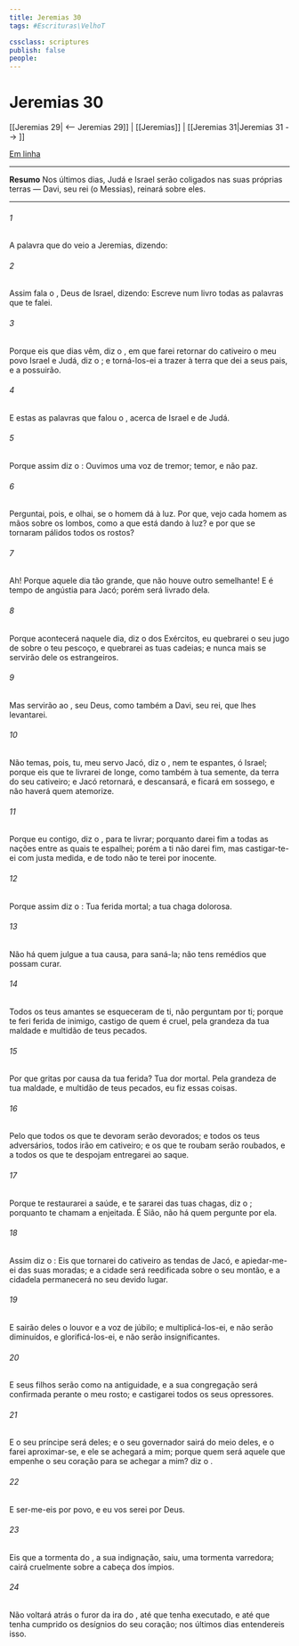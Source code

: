 ```yaml
---
title: Jeremias 30
tags: #Escrituras\VelhoT

cssclass: scriptures
publish: false
people:
---
```


# Jeremias 30
[[Jeremias 29| <-- Jeremias 29]] | [[Jeremias]] | [[Jeremias 31|Jeremias 31 --> ]]

[Em linha](https://churchofjesuschrist.org/study/scriptures/ot/jer/30?lang=por)

---
__Resumo__
Nos últimos dias, Judá e Israel serão coligados nas suas próprias terras — Davi, seu rei (o Messias), reinará sobre eles.

---
###### 1 
A palavra que do  veio a Jeremias, dizendo:

###### 2 
Assim fala o , Deus de Israel, dizendo: Escreve num livro todas as palavras que te falei.

###### 3 
Porque eis que dias vêm, diz o , em que farei retornar do cativeiro o meu povo Israel e Judá, diz o ; e torná-los-ei a trazer à terra que dei a seus pais, e a possuirão.

###### 4 
E estas  as palavras que falou o , acerca de Israel e de Judá.

###### 5 
Porque assim diz o : Ouvimos uma voz de tremor; temor, e não paz.

###### 6 
Perguntai, pois, e olhai, se o homem dá à luz. Por que,  vejo cada homem  as mãos sobre os lombos, como a que está dando à luz? e por que se tornaram pálidos todos os rostos?

###### 7 
Ah! Porque aquele dia  tão grande, que não houve outro semelhante! E é tempo de angústia para Jacó; porém será livrado dela.

###### 8 
Porque acontecerá naquele dia, diz o  dos Exércitos,  eu quebrarei o seu jugo de sobre o teu pescoço, e quebrarei as tuas cadeias; e nunca mais se servirão dele os estrangeiros.

###### 9 
Mas servirão ao , seu Deus, como também a Davi, seu rei, que lhes levantarei.

###### 10 
Não temas, pois, tu, meu servo Jacó, diz o , nem te espantes, ó Israel; porque eis que te livrarei  de longe, como também à tua semente, da terra do seu cativeiro; e Jacó retornará, e descansará, e ficará em sossego, e não haverá quem  atemorize.

###### 11 
Porque eu  contigo, diz o , para te livrar; porquanto darei fim a todas as nações entre as quais te espalhei; porém a ti não darei fim, mas castigar-te-ei com justa medida, e de todo não te terei por inocente.

###### 12 
Porque assim diz o : Tua ferida  mortal; a tua chaga  dolorosa.

###### 13 
Não há quem julgue a tua causa, para saná-la; não tens remédios que possam curar.

###### 14 
Todos os teus amantes  se esqueceram de ti,  não perguntam por ti; porque te feri  ferida de inimigo,  castigo de quem é cruel, pela grandeza da tua maldade e multidão de teus pecados.

###### 15 
Por que gritas por causa da tua ferida? Tua dor  mortal. Pela grandeza de tua maldade, e multidão de teus pecados, eu fiz essas coisas.

###### 16 
Pelo que todos os que te devoram serão devorados; e todos os teus adversários, todos irão em cativeiro; e os que te roubam serão roubados, e a todos os que te despojam entregarei ao saque.

###### 17 
Porque te restaurarei a saúde, e te sararei das tuas chagas, diz o ; porquanto te chamam a enjeitada. É Sião,  não há quem pergunte por ela.

###### 18 
Assim diz o : Eis que tornarei  do cativeiro as tendas de Jacó, e apiedar-me-ei das suas moradas; e a cidade será reedificada sobre o seu montão, e a cidadela permanecerá no seu devido lugar.

###### 19 
E sairão deles o louvor e a voz de júbilo; e multiplicá-los-ei, e não serão diminuídos, e glorificá-los-ei, e não serão insignificantes.

###### 20 
E seus filhos serão como na antiguidade, e a sua congregação será confirmada perante o meu rosto; e castigarei todos os seus opressores.

###### 21 
E o seu príncipe será deles; e o seu governador sairá do meio deles, e o farei aproximar-se, e ele se achegará a mim; porque quem será aquele que empenhe o seu coração para se achegar a mim? diz o .

###### 22 
E ser-me-eis por povo, e eu vos serei por Deus.

###### 23 
Eis que a tormenta do , a sua indignação, saiu, uma tormenta varredora; cairá cruelmente sobre a cabeça dos ímpios.

###### 24 
Não voltará atrás o furor da ira do , até que tenha executado, e até que tenha cumprido os desígnios do seu coração; nos últimos dias entendereis isso.

